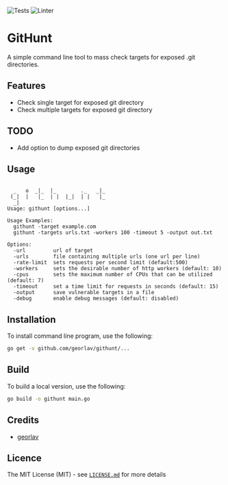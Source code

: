 ![Tests](https://github.com/georlav/githunt/workflows/Tests/badge.svg)
![Linter](https://github.com/georlav/githunt/workflows/Golang-CI/badge.svg)

# GitHunt
A simple command line tool to mass check targets for exposed .git directories.

## Features
 * Check single target for exposed git directory
 * Check multiple targets for exposed git directory
## TODO
 * Add option to dump exposed git directories

## Usage
```text

  _   o  _|_  |_        ._   _|_ 
 (_|  |   |_  | |  |_|  | |   |_ 
  _|
Usage: githunt [options...] 

Usage Examples:
  githunt -target example.com
  githunt -targets urls.txt -workers 100 -timeout 5 -output out.txt

Options:
  -url         url of target
  -urls        file containing multiple urls (one url per line)
  -rate-limit  sets requests per second limit (default:500)
  -workers     sets the desirable number of http workers (default: 10)
  -cpus        sets the maximum number of CPUs that can be utilized (default: 7)
  -timeout     set a time limit for requests in seconds (default: 15)
  -output      save vulnerable targets in a file
  -debug       enable debug messages (default: disabled)

```

## Installation
To install command line program, use the following:
```bash
go get -v github.com/georlav/githunt/...
```

## Build
To build a local version, use the following:
```bash
go build -o githunt main.go
```

## Credits
 * [georlav](https://github.com/georlav)

## Licence
The MIT License (MIT) - see [`LICENSE.md`](https://github.com/georlav/githunt/blob/master/LICENSE.md) for more details
